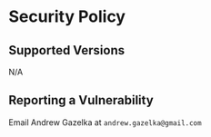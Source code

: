 # Security Policy

## Supported Versions

N/A 

## Reporting a Vulnerability

Email Andrew Gazelka at `andrew.gazelka@gmail.com`
